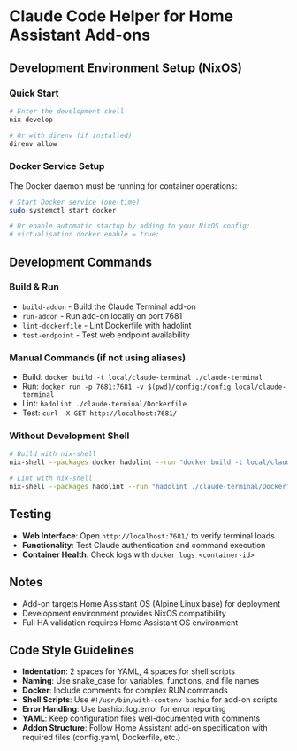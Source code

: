 # Claude Code Helper for Home Assistant Add-ons

## Development Environment Setup (NixOS)

### Quick Start
```bash
# Enter the development shell
nix develop

# Or with direnv (if installed)
direnv allow
```

### Docker Service Setup
The Docker daemon must be running for container operations:

```bash
# Start Docker service (one-time)
sudo systemctl start docker

# Or enable automatic startup by adding to your NixOS config:
# virtualisation.docker.enable = true;
```

## Development Commands

### Build & Run
- `build-addon` - Build the Claude Terminal add-on
- `run-addon` - Run add-on locally on port 7681
- `lint-dockerfile` - Lint Dockerfile with hadolint
- `test-endpoint` - Test web endpoint availability

### Manual Commands (if not using aliases)
- Build: `docker build -t local/claude-terminal ./claude-terminal`
- Run: `docker run -p 7681:7681 -v $(pwd)/config:/config local/claude-terminal`
- Lint: `hadolint ./claude-terminal/Dockerfile`
- Test: `curl -X GET http://localhost:7681/`

### Without Development Shell
```bash
# Build with nix-shell
nix-shell --packages docker hadolint --run "docker build -t local/claude-terminal ./claude-terminal"

# Lint with nix-shell
nix-shell --packages hadolint --run "hadolint ./claude-terminal/Dockerfile"
```

## Testing
- **Web Interface**: Open `http://localhost:7681/` to verify terminal loads
- **Functionality**: Test Claude authentication and command execution
- **Container Health**: Check logs with `docker logs <container-id>`

## Notes
- Add-on targets Home Assistant OS (Alpine Linux base) for deployment
- Development environment provides NixOS compatibility
- Full HA validation requires Home Assistant OS environment

## Code Style Guidelines
- **Indentation**: 2 spaces for YAML, 4 spaces for shell scripts
- **Naming**: Use snake_case for variables, functions, and file names
- **Docker**: Include comments for complex RUN commands
- **Shell Scripts**: Use `#!/usr/bin/with-contenv bashio` for add-on scripts
- **Error Handling**: Use bashio::log.error for error reporting
- **YAML**: Keep configuration files well-documented with comments
- **Addon Structure**: Follow Home Assistant add-on specification with required files (config.yaml, Dockerfile, etc.)